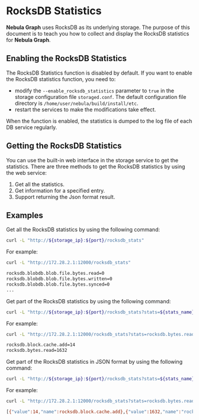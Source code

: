 # RocksDB Statistics

**Nebula Graph** uses RocksDB as its underlying storage. The purpose of this document is to teach you how to collect and display the RocksDB statistics for **Nebula Graph**.

## Enabling the RocksDB Statistics

The RocksDB Statistics function is disabled by default. If you want to enable the RocksDB statistics function, you need to:

- modify the `--enable_rocksdb_statistics` parameter to `true` in the storage configuration file `storaged.conf`. The default configuration file directory is `/home/user/nebula/build/install/etc`.
- restart the services to make the modifications take effect.

When the function is enabled, the statistics is dumped to the log file of each DB service regularly.

## Getting the RocksDB Statistics

You can use the built-in web interface in the storage service to get the statistics. There are three methods to get the RocksDB statistics by using the web service:

1. Get all the statistics.
2. Get information for a specified entry.
3. Support returning the Json format result.

## Examples

Get all the RocksDB statistics by using the following command:

```bash
curl -L "http://${storage_ip}:${port}/rocksdb_stats"
```

For example:

```bash
curl -L "http://172.28.2.1:12000/rocksdb_stats"

rocksdb.blobdb.blob.file.bytes.read=0
rocksdb.blobdb.blob.file.bytes.written=0
rocksdb.blobdb.blob.file.bytes.synced=0
...
```

Get part of the RocksDB statistics by using the following command:

```bash
curl -L "http://${storage_ip}:${port}/rocksdb_stats?stats=${stats_name}"
```

For example:

```bash
curl -L "http://172.28.2.1:12000/rocksdb_stats?stats=rocksdb.bytes.read,rocksdb.block.cache.add"

rocksdb.block.cache.add=14
rocksdb.bytes.read=1632
```

Get part of the RocksDB statistics in JSON format by using the following command:

```bash
curl -L "http://${storage_ip}:${port}/rocksdb_stats?stats=${stats_name}.&returnjson"
```

For example:

```bash
curl -L "http://172.28.2.1:12000/rocksdb_stats?stats=rocksdb.bytes.read,rocksdb.block.cache.add&returnjson"

[{"value":14,"name":rocksdb.block.cache.add},{"value":1632,"name":"rocksdb.bytes.read"}]
```
